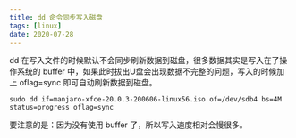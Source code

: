```yaml
---
title: dd 命令同步写入磁盘
tags: [linux]
date: 2020-07-28
---
```

dd 在写入文件的时候默认不会同步刷新数据到磁盘，很多数据其实是写入在了操作系统的 buffer 中，如果此时拔出U盘会出现数据不完整的问题，写入的时候加上 oflag=sync 即可自动刷新数据到磁盘。
```shell
sudo dd if=manjaro-xfce-20.0.3-200606-linux56.iso of=/dev/sdb4 bs=4M status=progress oflag=sync
```
要注意的是：因为没有使用 buffer 了，所以写入速度相对会慢很多。

